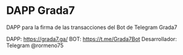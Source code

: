 # DAPP Grada7

DAPP para la firma de las transacciones del Bot de Telegram Grada7

DAPP: https://grada7.ga/
BOT: https://t.me/Grada7Bot
Desarrollador: Telegram @rormeno75

